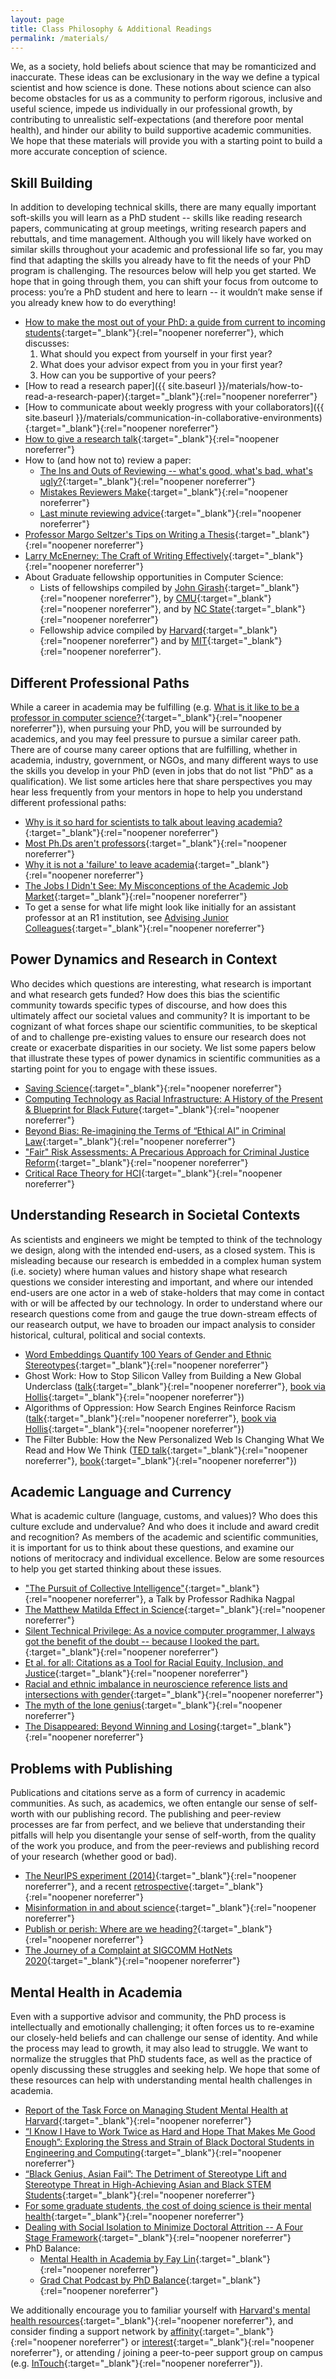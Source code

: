 ```yaml
---
layout: page
title: Class Philosophy & Additional Readings
permalink: /materials/
---
```


We, as a society, hold beliefs about science that may be romanticized and inaccurate. 
These ideas can be exclusionary in the way we define a typical scientist and how science is done. 
These notions about science can also become obstacles for us as a community to perform rigorous, 
inclusive and useful science, impede us individually in our professional growth, 
by contributing to unrealistic self-expectations (and therefore poor mental health), 
and hinder our ability to build supportive academic communities. 
We hope that these materials will provide you with a starting point to build a more accurate conception of science.


## Skill Building

In addition to developing technical skills, 
there are many equally important soft-skills you will learn as a PhD student -- 
skills like reading research papers, communicating at group meetings, 
writing research papers and rebuttals, and time management. 
Although you will likely have worked on similar skills throughout your academic and professional life so far, 
you may find that adapting the skills you already have to fit the needs of your PhD program is challenging. 
The resources below will help you get started. 
We hope that in going through them, you can shift your focus from outcome to process: 
you’re a PhD student and here to learn -- it wouldn’t make sense if you already knew how to do everything!

* [How to make the most out of your PhD: a guide from current to incoming students](https://yanivyacoby.github.io/a-guide-to-your-phd/guide.html){:target="_blank"}{:rel="noopener noreferrer"}, which discusses:
  1. What should you expect from yourself in your first year?
  2. What does your advisor expect from you in your first year?
  3. How can you be supportive of your peers?
* [How to read a research paper]({{ site.baseurl }}/materials/how-to-read-a-research-paper){:target="_blank"}{:rel="noopener noreferrer"}
* [How to communicate about weekly progress with your collaborators]({{ site.baseurl }}/materials/communication-in-collaborative-environments){:target="_blank"}{:rel="noopener noreferrer"}
* [How to give a research talk](http://cseweb.ucsd.edu/~swanson/GivingTalks.html){:target="_blank"}{:rel="noopener noreferrer"}
* How to (and how not to) review a paper:
  * [The Ins and Outs of Reviewing -- what's good, what's bad, what's ugly?](https://dtai.cs.kuleuven.be/events/ReviewingTutorial/ECMLPKDD_2019_Tutorial_on_Reviewing_FULL.pdf){:target="_blank"}{:rel="noopener noreferrer"}
  * [Mistakes Reviewers Make](https://sites.umiacs.umd.edu/elm/2016/02/01/mistakes-reviewers-make/){:target="_blank"}{:rel="noopener noreferrer"}
  * [Last minute reviewing advice](https://acl2017.wordpress.com/2017/02/23/last-minute-reviewing-advice/){:target="_blank"}{:rel="noopener noreferrer"}
* [Professor Margo Seltzer's Tips on Writing a Thesis](http://mis-misinformation.blogspot.com/2012/03/margos-tips-on-writing-thesis.html){:target="_blank"}{:rel="noopener noreferrer"}
* [Larry McEnerney: The Craft of Writing Effectively](https://www.youtube.com/watch?v=vtIzMaLkCaM){:target="_blank"}{:rel="noopener noreferrer"}
* About Graduate fellowship opportunities in Computer Science:
  * Lists of fellowships compiled by [John Girash](https://wiki.harvard.edu/confluence/pages/viewpage.action?spaceKey=SEASDOCSOAP&title=List+of+external+fellowships){:target="_blank"}{:rel="noopener noreferrer"}, by [CMU](https://www.cs.cmu.edu/~gradfellowships/){:target="_blank"}{:rel="noopener noreferrer"}, and by [NC State](https://www.csc.ncsu.edu/dgp/fellowships.html){:target="_blank"}{:rel="noopener noreferrer"}
  * Fellowship advice compiled by [Harvard](https://gsas.harvard.edu/financial-support/fellowships){:target="_blank"}{:rel="noopener noreferrer"} and by [MIT](https://oge.mit.edu/finances/fellowships/fellowship-tips/){:target="_blank"}{:rel="noopener noreferrer"}. 



## Different Professional Paths

While a career in academia may be fulfilling 
(e.g. [What is it like to be a professor in computer science?](https://www.quora.com/What-is-it-like-to-be-a-professor-in-computer-science/answer/Ben-Y-Zhao?ch=10&oid=4104672&share=e50660c1&srid=Zmgv&target_type=answer){:target="_blank"}{:rel="noopener noreferrer"}),
when pursuing your PhD, you will be surrounded by academics, and you may feel pressure to pursue a similar career path. 
There are of course many career options that are fulfilling, whether in academia, 
industry, government, or NGOs, and many different ways to use the skills you develop in your PhD 
(even in jobs that do not list "PhD" as a qualification). 
We list some articles here that share perspectives you may hear less frequently 
from your mentors in hope to help you understand different professional paths: 

* [Why is it so hard for scientists to talk about leaving academia?](https://massivesci.com/articles/science-academia-phd-scicomm-advisers/){:target="_blank"}{:rel="noopener noreferrer"}
* [Most Ph.Ds aren't professors](https://medium.com/bits-and-behavior/most-ph-d-s-arent-professors-13a741ef6868){:target="_blank"}{:rel="noopener noreferrer"}
* [Why it is not a 'failure' to leave academia](https://www.nature.com/articles/d41586-018-05838-y){:target="_blank"}{:rel="noopener noreferrer"}
* [The Jobs I Didn't See: My Misconceptions of the Academic Job Market](https://medium.com/bucknell-hci/the-jobs-i-didnt-see-my-misconceptions-of-the-academic-job-market-9cb98b057422){:target="_blank"}{:rel="noopener noreferrer"}
* To get a sense for what life might look like initially for an assistant professor at an R1 institution, see [Advising Junior Colleagues](http://mis-misinformation.blogspot.com/2013/06/advising-junior-colleagues.html){:target="_blank"}{:rel="noopener noreferrer"}


## Power Dynamics and Research in Context

Who decides which questions are interesting, what research is important and what research gets funded? 
How does this bias the scientific community towards specific types of discourse, 
and how does this ultimately affect our societal values and community? 
It is important to be cognizant of what forces shape our scientific communities, 
to be skeptical of and to challenge pre-existing values to ensure 
our research does not create or exacerbate disparities in our society. 
We list some papers below that illustrate these types of power dynamics in 
scientific communities as a starting point for you to engage with these issues. 

* [Saving Science](https://www.thenewatlantis.com/publications/saving-science){:target="_blank"}{:rel="noopener noreferrer"}
* [Computing Technology as Racial Infrastructure: A History of the Present & Blueprint for Black Future](https://www.youtube.com/watch?v=g7WcCjL14iQ){:target="_blank"}{:rel="noopener noreferrer"}
* [Beyond Bias: Re-imagining the Terms of “Ethical AI” in Criminal Law](https://www.law.georgetown.edu/mcrp-journal/wp-content/uploads/sites/22/2021/01/GT-GCRP200014.pdf){:target="_blank"}{:rel="noopener noreferrer"}
* ["Fair" Risk Assessments: A Precarious Approach for Criminal Justice Reform](https://www.benzevgreen.com/wp-content/uploads/2019/02/18-fatml.pdf){:target="_blank"}{:rel="noopener noreferrer"}
* [Critical Race Theory for HCI](http://iogburu.people.si.umich.edu/articles/CHI2020.pdf){:target="_blank"}{:rel="noopener noreferrer"}



## Understanding Research in Societal Contexts

As scientists and engineers we might be tempted to think of the technology we design, along with the intended end-users, as a closed system. This is misleading because our research is embedded in a complex human system (i.e. society) where human values and history shape what research questions we consider interesting and important, and where our intended end-users are one actor in a web of stake-holders that may come in contact with or will be affected by our technology. In order to understand where our research questions come from and gauge the true down-stream effects of our reasearch output, we have to broaden our impact analysis to consider historical, cultural, political and social contexts. 

* [Word Embeddings Quantify 100 Years of Gender and Ethnic Stereotypes](https://arxiv.org/abs/1711.08412){:target="_blank"}{:rel="noopener noreferrer"}
* Ghost Work: How to Stop Silicon Valley from Building a New Global Underclass ([talk](https://www.youtube.com/watch?v=zj2DEQCOTh0){:target="_blank"}{:rel="noopener noreferrer"}, [book via Hollis](http://id.lib.harvard.edu/alma/99153811462003941/catalog){:target="_blank"}{:rel="noopener noreferrer"})
* Algorithms of Oppression: How Search Engines Reinforce Racism ([talk](https://www.youtube.com/watch?v=Q7yFysTBpAo){:target="_blank"}{:rel="noopener noreferrer"}, [book via Hollis](https://hollis.harvard.edu/permalink/f/1s5nto6/01HVD_ALMA512273206120003941){:target="_blank"}{:rel="noopener noreferrer"})
* The Filter Bubble: How the New Personalized Web Is Changing What We Read and How We Think ([TED talk](https://www.youtube.com/watch?v=B8ofWFx525s){:target="_blank"}{:rel="noopener noreferrer"}, [book](https://www.amazon.com/Filter-Bubble-Personalized-Changing-Think/dp/0143121235){:target="_blank"}{:rel="noopener noreferrer"})



## Academic Language and Currency

What is academic culture (language, customs, and values)? 
Who does this culture exclude and undervalue? 
And who does it include and award credit and recognition? 
As members of the academic and scientific communities, 
it is important for us to think about these questions, 
and examine our notions of meritocracy and individual excellence. 
Below are some resources to help you get started thinking about these issues.

* ["The Pursuit of Collective Intelligence"](https://cornell.hosted.panopto.com/Panopto/Pages/Viewer.aspx?id=01d4c974-d005-434a-8544-a8cf0179150f){:target="_blank"}{:rel="noopener noreferrer"}, a Talk by Professor Radhika Nagpal
* [The Matthew Matilda Effect in Science](https://www-jstor-org.ezp-prod1.hul.harvard.edu/stable/285482?seq=1#metadata_info_tab_contents){:target="_blank"}{:rel="noopener noreferrer"}
* [Silent Technical Privilege: As a novice computer programmer, I always got the benefit of the doubt -- because I looked the part.](https://slate.com/technology/2014/01/programmer-privilege-as-an-asian-male-computer-science-major-everyone-gave-me-the-benefit-of-the-doubt.html){:target="_blank"}{:rel="noopener noreferrer"}
* [Et al. for all: Citations as a Tool for Racial Equity, Inclusion, and Justice](https://rurisi.com/citation-guide){:target="_blank"}{:rel="noopener noreferrer"}
* [Racial and ethnic imbalance in neuroscience reference lists and intersections with gender](https://www.biorxiv.org/content/10.1101/2020.10.12.336230v1.full){:target="_blank"}{:rel="noopener noreferrer"}
* [The myth of the lone genius](https://www.nobelprize.org/martin-chalfie-npii-canada/){:target="_blank"}{:rel="noopener noreferrer"}
* [The Disappeared: Beyond Winning and Losing](https://www.computer.org/csdl/magazine/co/2018/10/mco2018100066/17D45WXIkDI){:target="_blank"}{:rel="noopener noreferrer"}


## Problems with Publishing 

Publications and citations serve as a form of currency in academic communities. 
As such, as academics, we often entangle our sense of self-worth with our publishing record. 
The publishing and peer-review processes are far from perfect, 
and we believe that understanding their pitfalls will help you disentangle your sense of self-worth, 
from the quality of the work you produce, 
and from the peer-reviews and publishing record of your research (whether good or bad). 

* [The NeurIPS experiment (2014)](http://blog.mrtz.org/2014/12/15/the-nips-experiment.html){:target="_blank"}{:rel="noopener noreferrer"}, and a recent [retrospective](http://inverseprobability.com/talks/notes/the-neurips-experiment.html){:target="_blank"}{:rel="noopener noreferrer"}
* [Misinformation in and about science](https://www.pnas.org/content/118/15/e1912444117){:target="_blank"}{:rel="noopener noreferrer"}
* [Publish or perish: Where are we heading?](https://www.ncbi.nlm.nih.gov/pmc/articles/PMC3999612/){:target="_blank"}{:rel="noopener noreferrer"}
* [The Journey of a Complaint at SIGCOMM HotNets 2020](https://ajsangeetha.wordpress.com/2021/02/18/the-journey-of-a-complaint-at-sigcomm-hotnets-2020/){:target="_blank"}{:rel="noopener noreferrer"}


## Mental Health in Academia

Even with a supportive advisor and community, the PhD process is intellectually and emotionally challenging; 
it often forces us to re-examine our closely-held beliefs and can challenge our sense of identity. 
And while the process may lead to growth, it may also lead to struggle. 
We want to normalize the struggles that PhD students face, 
as well as the practice of openly discussing these struggles and seeking help. 
We hope that some of these resources can help with understanding mental health challenges in academia. 

* [Report of the Task Force on Managing Student Mental Health at Harvard](https://provost.harvard.edu/files/provost/files/report_of_the_task_force_on_managing_student_mental_health.pdf){:target="_blank"}{:rel="noopener noreferrer"}
* [“I Know I Have to Work Twice as Hard and Hope That Makes Me Good Enough”: Exploring the Stress and Strain of Black Doctoral Students in Engineering and Computing](https://vanderbilt.app.box.com/s/fs7j3c4m7l8mkprmqywrzds0iwuizi9k){:target="_blank"}{:rel="noopener noreferrer"}
* [“Black Genius, Asian Fail”: The Detriment of Stereotype Lift and Stereotype Threat in High-Achieving Asian and Black STEM Students](https://journals.sagepub.com/doi/full/10.1177/2332858418816658){:target="_blank"}{:rel="noopener noreferrer"}
* [For some graduate students, the cost of doing science is their mental health](https://whyy.org/segments/for-some-graduate-students-the-cost-of-doing-science-is-their-mental-health/){:target="_blank"}{:rel="noopener noreferrer"}
* [Dealing with Social Isolation to Minimize Doctoral Attrition -- A Four Stage Framework](http://www.ijds.org/Volume2/IJDSv2p033-049Ali28.pdf){:target="_blank"}{:rel="noopener noreferrer"}
* PhD Balance:
  * [Mental Health in Academia by Fay Lin](https://www.youtube.com/watch?v=MHQapcmA9JU){:target="_blank"}{:rel="noopener noreferrer"}
  * [Grad Chat Podcast by PhD Balance](https://anchor.fm/phd-balance){:target="_blank"}{:rel="noopener noreferrer"}

We additionally encourage you to familiar yourself with [Harvard's mental health resources](https://gsas.harvard.edu/student-life/harvard-resources/counseling){:target="_blank"}{:rel="noopener noreferrer"}, and consider finding a support network by [affinity](https://gsas.harvard.edu/diversity/student-groups){:target="_blank"}{:rel="noopener noreferrer"} or [interest](https://engage.gsas.harvard.edu/organizations){:target="_blank"}{:rel="noopener noreferrer"}, or attending / joining a peer-to-peer support group on campus (e.g. [InTouch](https://intouch.seas.harvard.edu/){:target="_blank"}{:rel="noopener noreferrer"}).
